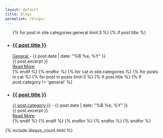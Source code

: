 ```yaml
---
layout: default
title: Blogs
permalink: /blogs/
---
```


<ul class="list-group">
  {% for post in site.categories.general limit:3 %}
    {% if post.title %}
      <li class="list-group-item">
        <h3><a href="{{ site.baseurl }}{{ post.url }}">{{ post.title }}</a></h3></th> 
        <div class="date"> <a href="{{ site.baseurl }}blogs/{{ post.category }}">General </a> - {{ post.date | date: "%B %e, %Y" }} </div>
        <div class="entry">
          {{ post.excerpt }}
        </div>
        <a href="{{ site.baseurl }}{{ post.url }}" class="read-more">Read More</a>
	  </li>
    {% endif %}
  {% endfor %}
  {% for cat in site.categories %}
    {% for posts in cat %}
      {% for post in posts limit:3 %}
		{% if post.title %}
		  {% if post.category != 'general' %}
			<li class="list-group-item">
              <h3><a href="{{ site.baseurl }}{{ post.url }}">{{ post.title }}</a></h3></th> 
              <div class="date"> 
			    <a href="{{ site.baseurl }}blogs/{{ post.category | downcase }}">{{ post.category }}</a> - {{ post.date | date: "%B %e, %Y" }} </div>
              <div class="entry">
                {{ post.excerpt }}
              </div>
              <a href="{{ site.baseurl }}{{ post.url }}" class="read-more">Read More</a>
	        </li>
		  {% endif %}
		{% endif %}
      {% endfor %}
    {% endfor %}
  {% endfor %}
</ul>

{% include disqus_count.html %}